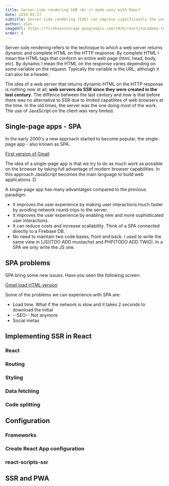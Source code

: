 ```yaml
---
title: Server-side rendering SSR <br /> made easy with React
date: 2019-01-27
subtitle: Server-side rendering (SSR) can improve significantly the user experience of you web app. Luckly React has built in SSR support.
author: alex
imageUrl: https://firebasestorage.googleapis.com/v0/b/reactjsacademy-react.appspot.com/o/blog%20post%20images%2Fstyling%2Fstyling.jpeg?alt=media
order: 8
---
```


Server-side rendering refers to the technique to which a web server returns dynamic and complete HTML on the HTTP response. By complete HTML I mean the HTML tags that conform an entire web page (html, head, body, etc). By dynamic I mean the HTML on the response varies depending on some variable on the request. Typically the variable is the URL, although it can also be a header.

The idea of a web server that returns dynamic HTML on the HTTP response is nothing new at all; **web servers do SSR since they were created in the last century**. The diffence between the last century and now is that before there was no alternative to SSR due to limited capatilites of web browsers at the time. In the old times, the server was the one doing most of the work. The use of JavaScript on the client was very limited.

## Single-page apps - SPA

In the early 2000's a new approach started to become popular, the single-page app - also known as SPA.

[First version of Gmail]()

The idea of a single-page app is that we try to do as much work as possible on the browser by taking full advantage of modern browser capabilities. In this approach JavaScript becomes the main language to build web applications :D

A single-page app has many advantatges compared to the previous paradigm:

- It improves the user experience by making user interactions much faster by avoiding network round-trips to the server.
- It improves the user experience by enabling new and more sophisticated user interactions.
- It can reduce costs and increase scallability. Think of a SPA connected directly to a Firebase DB.
- No need to maintain two code bases, front and back. I used to write the same view in [JS](TDO ADD mustache) and PHP(TODO ADD TWIG). In a SPA we only write the JS one.

## SPA problems

SPA bring some new issues. Have you seen the following screen:

[Gmail load HTML version]()

Some of the problems we can experience with SPA are:

- Load time. What if the network is slow and it takes 2 seconds to download the initial
- --SEO-- Not anymore
- Social metas

## Implementing SSR in React

### React

### Routing

### Styling

### Data fetching

### Code splitting

## Configuration

### Frameworks

### Create React App configuration

### react-scripts-ssr

## SSR and PWA
